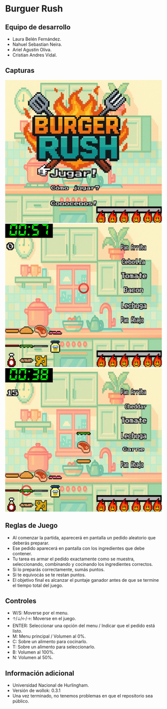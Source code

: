 # Burguer Rush

## Equipo de desarrollo

- Laura Belén Fernández.
- Nahuel Sebastian Neira.
- Ariel Agustin Oliva.
- Cristian Andres Vidal.

## Capturas

<img src="assets/captura1.jpg" width=900 />
<img src="assets/captura2.jpg" width=900 />
<img src="assets/captura3.jpg" width=900 />


## Reglas de Juego

- Al comenzar la partida, aparecerá en pantalla un pedido aleatorio que deberás preparar.
- Ese pedido aparecerá en pantalla con los ingredientes que debe contener.
- Tu tarea es armar el pedido exactamente como se muestra, seleccionando, combinando y cocinando los ingredientes correctos.
- Si lo preparás correctamente, sumás puntos.
- Si te equivocás se te restan puntos.
- El objetivo final es alcanzar el puntaje ganador antes de que se termine el tiempo total del juego.

## Controles

- W/S: Moverse por el menu.
- 🡡/🡣/🡠/🡢: Moverse en el juego.
- ENTER: Seleccionar una opción del menu / Indicar que el pedido está listo.
- M: Menu principal / Volumen al 0%.
- C: Sobre un alimento para cocinarlo.
- T: Sobre un alimento para seleccionarlo.
- B: Volumen al 100%.
- N: Volumen al 50%.

## Información adicional

- Universidad Nacional de Hurlingham.
- Versión de wollok: 0.3.1
- Una vez terminado, no tenemos problemas en que el repositorio sea público.